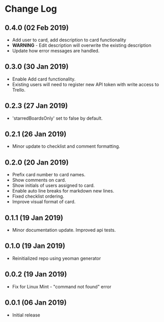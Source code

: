 # Change Log

## 0.4.0 (02 Feb 2019)
- Add user to card, add description to card functionality
- **WARNING** - Edit description will overwrite the existing description
- Update how error messages are handled.

## 0.3.0 (30 Jan 2019)
- Enable Add card functionality.
- Existing users will need to register new API token with write access to Trello.

## 0.2.3 (27 Jan 2019)
- 'starredBoardsOnly' set to false by default.

## 0.2.1 (26 Jan 2019)
- Minor update to checklist and comment formatting.

## 0.2.0 (20 Jan 2019)
- Prefix card number to card names.
- Show comments on card.
- Show initials of users assigned to card.
- Enable auto line breaks for markdown new lines.
- Fixed checklist ordering.
- Improve visual format of card.

## 0.1.1 (19 Jan 2019)
- Minor documentation update. Improved api tests.

## 0.1.0 (19 Jan 2019)
- Reinitialized repo using yeoman generator

## 0.0.2 (19 Jan 2019)
- Fix for Linux Mint - "command not found" error

## 0.0.1 (06 Jan 2019)
- Initial release